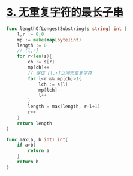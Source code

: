 # [3. 无重复字符的最长子串](https://leetcode.cn/problems/longest-substring-without-repeating-characters/)

```go
func lengthOfLongestSubstring(s string) int {
    l,r := 0,0
    mp := make(map[byte]int)
    length := 0
    // (l,r]
    for r<len(s){
        ch := s[r]
        mp[ch]++
        // 保证 [l,r]之间无重复字符
        for l<r && mp[ch]>1{
            lch := s[l]
            mp[lch]--
            l++
        }
        length = max(length, r-l+1)
        r++
    }
    return length
}

func max(a, b int) int{
    if a>b{
        return a
    }
    return b
}
```

